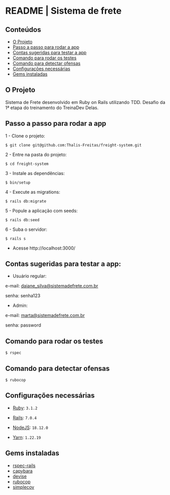 # README | Sistema de frete

## Conteúdos
  * [O Projeto](#o-projeto)
  * [Passo a passo para rodar a app](#passo-a-passo-para-rodar-a-app)
  * [Contas sugeridas para testar a app](#contas-sugeridas-para-testar-a-app)
  * [Comando para rodar os testes](#comando-para-rodar-os-testes)
  * [Comando para detectar ofensas](#comando-para-detectar-ofensas)
  * [Configurações necessárias](#configurações-necessárias)
  * [Gems instaladas](#gems-instaladas)
  
## O Projeto

<p align = "justify"> Sistema de Frete desenvolvido em Ruby on Rails utilizando TDD. Desafio da 1ª etapa do treinamento do TreinaDev Delas. </p>

## Passo a passo para rodar a app

<p align = "justify"> 1 - Clone o projeto: </p>

```
$ git clone git@github.com:Thalis-Freitas/freight-system.git
```

<p align = "justify"> 2 - Entre na pasta do projeto: </p>

```
$ cd freight-system
```

<p align = "justify"> 3 - Instale as dependências: </p>

```
$ bin/setup
```

<p align = "justify"> 4 - Execute as migrations: </p>

```
$ rails db:migrate
```

<p align = "justify"> 5 - Popule a aplicação com seeds: </p>

```
$ rails db:seed
```

<p align = "justify"> 6 - Suba o servidor: </p>

```
$ rails s
```

* Acesse http://localhost:3000/

## Contas sugeridas para testar a app:

* Usuário regular: 

e-mail: daiane_silva@sistemadefrete.com.br

senha: senha123

* Admin: 

e-mail: marta@sistemadefrete.com.br 

senha: password

## Comando para rodar os testes

```
$ rspec
```

## Comando para detectar ofensas

```
$ rubocop
```

## Configurações necessárias

- [Ruby](https://ruby-doc.org/core-3.1.2/): `3.1.2`

- [Rails](https://rubyonrails.org/index.html): `7.0.4`

- [NodeJS](https://nodejs.org/en/): `18.12.0`

- [Yarn](https://classic.yarnpkg.com/lang/en/docs/): `1.22.19`

## Gems instaladas

- [rspec-rails](https://rspec.info/)
- [capybara](https://rubydoc.info/github/teamcapybara/capybara)
- [devise](https://github.com/heartcombo/devise)
- [rubocop](https://github.com/rubocop/rubocop)
- [simplecov](https://github.com/simplecov-ruby/simplecov)
 